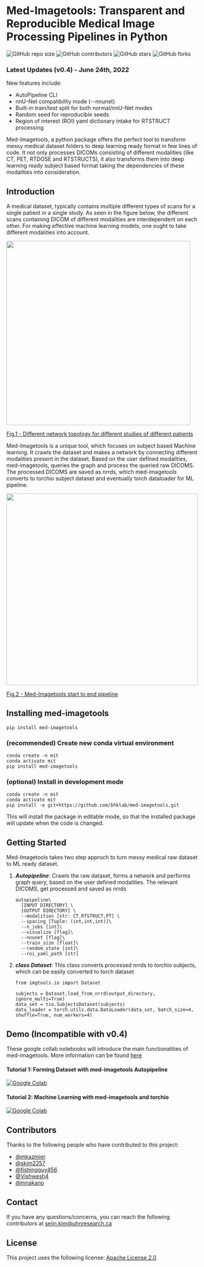 # Med-Imagetools: Transparent and Reproducible Medical Image Processing Pipelines in Python
![GitHub repo size](https://img.shields.io/github/repo-size/bhklab/med-imagetools)
![GitHub contributors](https://img.shields.io/github/contributors/bhklab/med-imagetools)
![GitHub stars](https://img.shields.io/github/stars/bhklab/med-imagetools?style=social)
![GitHub forks](https://img.shields.io/github/forks/bhklab/med-imagetools?style=social)

### Latest Updates (v0.4) - June 24th, 2022
New features include:
* AutoPipeline CLI
* nnU-Net compatibility mode (--nnunet)
* Built-in train/test split for both normal/nnU-Net modes
* Random seed for reproducible seeds
* Region of interest (ROI) yaml dictionary intake for RTSTRUCT processing

Med-Imagetools, a python package offers the perfect tool to transform messy medical dataset folders to deep learning ready format in few lines of code. It not only processes DICOMs consisting of different modalities (like CT, PET, RTDOSE and RTSTRUCTS), it also transforms them into deep learning ready subject based format taking the dependencies of these modalities into consideration.  

## Introduction
A medical dataset, typically contains multiple different types of scans for a single patient in a single study. As seen in the figure below, the different scans containing DICOM of different modalities are interdependent on each other. For making effective machine learning models, one ought to take different modalities into account.

<a href="url"><img src="https://github.com/bhklab/med-imagetools/blob/master/images/graph.png" align="center" width="480" ><figcaption>Fig.1 - Different network topology for different studies of different patients</figcaption></a>  

Med-Imagetools is a unique tool, which focuses on subject based Machine learning. It crawls the dataset and makes a network by connecting different modalities present in the dataset. Based on the user defined modalities, med-imagetools, queries the graph and process the queried raw DICOMS. The processed DICOMS are saved as nrrds, which med-imagetools converts to torchio subject dataset and eventually torch dataloader for ML pipeline.

<a href="url"><img src="https://github.com/bhklab/med-imagetools/blob/master/images/methodology.png" align="center" width="500"><figcaption>Fig.2 - Med-Imagetools start to end pipeline</figcaption></a>  

## Installing med-imagetools

```
pip install med-imagetools
```
### (recommended) Create new conda virtual environment
```
conda create -n mit
conda activate mit
pip install med-imagetools
```

### (optional) Install in development mode

```
conda create -n mit
conda activate mit
pip install -e git+https://github.com/bhklab/med-imagetools.git
```
This will install the package in editable mode, so that the installed package will update when the code is changed.

## Getting Started
Med-Imagetools takes two step approch to turn messy medical raw dataset to ML ready dataset.  
1. ***Autopipeline***: Crawls the raw dataset, forms a network and performs graph query, based on the user defined modalities. The relevant DICOMS, get processed and saved as nrrds
    ```
    autopipeline\
      [INPUT DIRECTORY] \
      [OUTPUT DIRECTORY] \
      --modalities [str: CT,RTSTRUCT,PT] \
      --spacing [Tuple: (int,int,int)]\
      --n_jobs [int]\
      --visualize [flag]\
      --nnunet [flag]\
      --train_size [float]\
      --random_state [int]\
      --roi_yaml_path [str]
    ```
2. ***class Dataset***: This class converts processed nrrds to torchio subjects, which can be easily converted to torch dataset
    ```
    from imgtools.io import Dataset
    
    subjects = Dataset.load_from_nrrd(output_directory, ignore_multi=True)
    data_set = tio.SubjectsDataset(subjects)
    data_loader = torch.utils.data.DataLoader(data_set, batch_size=4, shuffle=True, num_workers=4)
    ```

## Demo (Incompatible with v0.4)
These google collab notebooks will introduce the main functionalities of med-imagetools. More information can be found [here](https://github.com/bhklab/med-imagetools/blob/master/examples/README.md)
#### Tutorial 1: Forming Dataset with med-imagetools Autopipeline

[![Google Colab](https://colab.research.google.com/assets/colab-badge.svg)](https://colab.research.google.com/github/skim2257/tcia_samples/blob/main/notebooks/Tutorial_1_Forming_Dataset_with_Med_Imagetools.ipynb)

#### Tutorial 2: Machine Learning with med-imagetools and torchio

[![Google Colab](https://colab.research.google.com/assets/colab-badge.svg)](https://colab.research.google.com/github/skim2257/tcia_samples/blob/main/notebooks/Tutorial_2_Machine_Learning_with_Med_Imagetools_and_torchio.ipynb)

## Contributors

Thanks to the following people who have contributed to this project:

* [@mkazmier](https://github.com/mkazmier)
* [@skim2257](https://github.com/skim2257)
* [@fishingguy456](https://github.com/fishingguy456)
* [@Vishwesh4](https://github.com/Vishwesh4)
* [@mnakano](https://github.com/mnakano)

## Contact

If you have any questions/concerns, you can reach the following contributors at sejin.kim@uhnresearch.ca

## License

This project uses the following license: [Apache License 2.0](http://www.apache.org/licenses/)
